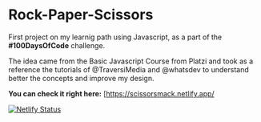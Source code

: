 # Rock-Paper-Scissors

First project on my learnig path using Javascript, as a part of the **#100DaysOfCode** challenge.

The idea came from the Basic Javascript Course from Platzi and took as a reference the tutorials of @TraversiMedia and @whatsdev to understand better the concepts and improve my design. 

**You can check it right here:** [https://scissorsmack.netlify.app/

[![Netlify Status](https://api.netlify.com/api/v1/badges/926bc298-8df4-4844-b388-c5eb91eb1b26/deploy-status)](https://app.netlify.com/sites/rockpaperscissorlatest/deploys)

